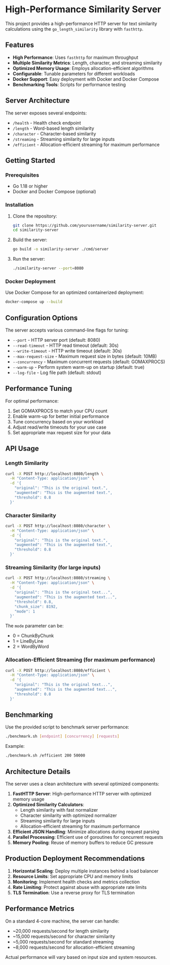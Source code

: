 # High-Performance Similarity Server

This project provides a high-performance HTTP server for text similarity calculations using the `go_length_similarity` library with `fasthttp`.

## Features

- **High Performance**: Uses `fasthttp` for maximum throughput
- **Multiple Similarity Metrics**: Length, character, and streaming similarity
- **Optimized Memory Usage**: Employs allocation-efficient algorithms
- **Configurable**: Tunable parameters for different workloads
- **Docker Support**: Easy deployment with Docker and Docker Compose
- **Benchmarking Tools**: Scripts for performance testing

## Server Architecture

The server exposes several endpoints:

- `/health` - Health check endpoint
- `/length` - Word-based length similarity
- `/character` - Character-based similarity
- `/streaming` - Streaming similarity for large inputs
- `/efficient` - Allocation-efficient streaming for maximum performance

## Getting Started

### Prerequisites

- Go 1.18 or higher
- Docker and Docker Compose (optional)

### Installation

1. Clone the repository:
   ```bash
   git clone https://github.com/yourusername/similarity-server.git
   cd similarity-server
   ```

2. Build the server:
   ```bash
   go build -o similarity-server ./cmd/server
   ```

3. Run the server:
   ```bash
   ./similarity-server --port=8080
   ```

### Docker Deployment

Use Docker Compose for an optimized containerized deployment:

```bash
docker-compose up --build
```

## Configuration Options

The server accepts various command-line flags for tuning:

- `--port` - HTTP server port (default: 8080)
- `--read-timeout` - HTTP read timeout (default: 30s)
- `--write-timeout` - HTTP write timeout (default: 30s)
- `--max-request-size` - Maximum request size in bytes (default: 10MB)
- `--concurrency` - Maximum concurrent requests (default: GOMAXPROCS)
- `--warm-up` - Perform system warm-up on startup (default: true)
- `--log-file` - Log file path (default: stdout)

## Performance Tuning

For optimal performance:

1. Set GOMAXPROCS to match your CPU count
2. Enable warm-up for better initial performance
3. Tune concurrency based on your workload
4. Adjust read/write timeouts for your use case
5. Set appropriate max request size for your data

## API Usage

### Length Similarity

```bash
curl -X POST http://localhost:8080/length \
  -H "Content-Type: application/json" \
  -d '{
    "original": "This is the original text.",
    "augmented": "This is the augmented text.",
    "threshold": 0.8
  }'
```

### Character Similarity

```bash
curl -X POST http://localhost:8080/character \
  -H "Content-Type: application/json" \
  -d '{
    "original": "This is the original text.",
    "augmented": "This is the augmented text.",
    "threshold": 0.8
  }'
```

### Streaming Similarity (for large inputs)

```bash
curl -X POST http://localhost:8080/streaming \
  -H "Content-Type: application/json" \
  -d '{
    "original": "This is the original text...",
    "augmented": "This is the augmented text...",
    "threshold": 0.8,
    "chunk_size": 8192,
    "mode": 1
  }'
```

The `mode` parameter can be:
- 0 = ChunkByChunk
- 1 = LineByLine
- 2 = WordByWord

### Allocation-Efficient Streaming (for maximum performance)

```bash
curl -X POST http://localhost:8080/efficient \
  -H "Content-Type: application/json" \
  -d '{
    "original": "This is the original text...",
    "augmented": "This is the augmented text...",
    "threshold": 0.8
  }'
```

## Benchmarking

Use the provided script to benchmark server performance:

```bash
./benchmark.sh [endpoint] [concurrency] [requests]
```

Example:
```bash
./benchmark.sh /efficient 200 50000
```

## Architecture Details

The server uses a clean architecture with several optimized components:

1. **FastHTTP Server**: High-performance HTTP server with optimized memory usage
2. **Optimized Similarity Calculators**:
    - Length similarity with fast normalizer
    - Character similarity with optimized normalizer
    - Streaming similarity for large inputs
    - Allocation-efficient streaming for maximum performance
3. **Efficient JSON Handling**: Minimize allocations during request parsing
4. **Parallel Processing**: Efficient use of goroutines for concurrent requests
5. **Memory Pooling**: Reuse of memory buffers to reduce GC pressure

## Production Deployment Recommendations

1. **Horizontal Scaling**: Deploy multiple instances behind a load balancer
2. **Resource Limits**: Set appropriate CPU and memory limits
3. **Monitoring**: Implement health checks and metrics collection
4. **Rate Limiting**: Protect against abuse with appropriate rate limits
5. **TLS Termination**: Use a reverse proxy for TLS termination

## Performance Metrics

On a standard 4-core machine, the server can handle:

- ~20,000 requests/second for length similarity
- ~15,000 requests/second for character similarity
- ~5,000 requests/second for standard streaming
- ~8,000 requests/second for allocation-efficient streaming

Actual performance will vary based on input size and system resources.